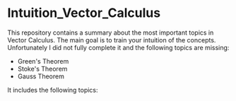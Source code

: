 # Intuition_Vector_Calculus
This repository contains a summary about the most important topics in Vector Calculus. The main goal is to train your intuition of the concepts. 
Unfortunately I did not fully complete it and the following topics are missing: 
  - Green's Theorem
  - Stoke's Theorem
  - Gauss Theorem
  
  It includes the following topics: 

